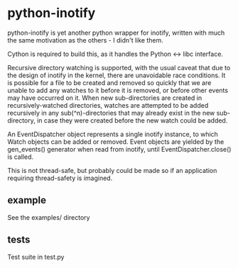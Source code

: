 # python-inotify

python-inotify is yet another python wrapper for inotify, written with much the same
motivation as the others - I didn't like them.

Cython is required to build this, as it handles the Python <-> libc interface.

Recursive directory watching is supported, with the usual caveat that due to
the design of inotify in the kernel, there are unavoidable race conditions.  It is
possible for a file to be created and removed so quickly that we are unable to 
add any watches to it before it is removed, or before other events may have occurred
on it.  When new sub-directories are created in recursively-watched directories,
watches are attempted to be added recursively in any sub(^n)-directories that may already
exist in the new sub-directory, in case they were created before the new watch could
be added.

An EventDispatcher object represents a single inotify instance, to which Watch
objects can be added or removed.  Event objects are yielded by the gen_events()
generator when read from inotify, until EventDispatcher.close() is called.

This is not thread-safe, but probably could be made so if an application
requiring thread-safety is imagined.

## example

See the examples/ directory

## tests

Test suite in test.py
